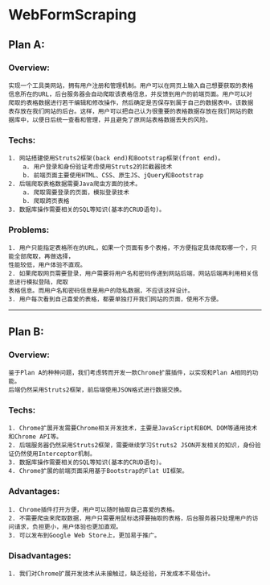 # WebFormScraping

## Plan A: 

### Overview:

    实现一个工具类网站，拥有用户注册和管理机制。用户可以在网页上输入自己想要获取的表格  
    信息所在的URL，后台服务器会自动爬取该表格信息，并反馈到用户的前端页面。用户可以对  
    爬取的表格数据进行若干编辑和修改操作，然后确定是否保存到属于自己的数据表中。该数据  
    表存放在我们网站的后台。这样，用户可以把自己认为很重要的表格数据存放在我们网站的数  
    据库中，以便日后统一查看和管理，并且避免了原网站表格数据丢失的风险。

### Techs:

    1. 网站搭建使用Struts2框架(back end)和Bootstrap框架(front end)。
        a. 用户登录和身份验证考虑使用Struts2的拦截器技术
        b. 前端页面主要使用HTML、CSS、原生JS、jQuery和Bootstrap
    2. 后端爬取表格数据需要Java爬虫方面的技术。
        a. 爬取需要登录的页面，模拟登录技术
        b. 爬取跨页表格
    3. 数据库操作需要相关的SQL等知识(基本的CRUD语句)。

### Problems:

    1. 用户只能指定表格所在的URL，如果一个页面有多个表格，不方便指定具体爬取哪一个，只能全部爬取，再做选择，  
    性能较低，用户体验不直观。
    2. 如果爬取网页需要登录，用户需要将用户名和密码传递到网站后端，网站后端再利用相关信息进行模拟登陆，爬取  
    表格信息。而用户名和密码信息是用户的隐私数据，不应该这样设计。
    3. 用户每次看到自己喜爱的表格，都要单独打开我们网站的页面，使用不方便。

--- 

## Plan B:

### Overview:

    鉴于Plan A的种种问题，我们考虑转而开发一款Chrome扩展插件，以实现和Plan A相同的功能。  
    后端仍然采用Struts2框架，前后端使用JSON格式进行数据交换。

### Techs:

    1. Chrome扩展开发需要Chrome相关开发技术，主要是JavaScript和BOM、DOM等通用技术和Chrome API等。
    2. 后端服务器仍然采用Struts2框架，需要继续学习Struts2 JSON开发相关的知识，身份验证仍然使用Interceptor机制。
    3. 数据库操作需要相关的SQL等知识(基本的CRUD语句)。
    4. Chrome扩展的前端页面采用基于Bootstrap的Flat UI框架。

### Advantages:

    1. Chrome插件打开方便，用户可以随时抽取自己喜爱的表格。
    2. 不需要爬虫来爬取数据，用户只需要用鼠标选择要抽取的表格，后台服务器只处理用户的访问请求，负担更小，用户体验也更加直观。
    3. 可以发布到Google Web Store上，更加易于推广。

### Disadvantages:

    1. 我们对Chrome扩展开发技术从未接触过，缺乏经验，开发成本不易估计。





